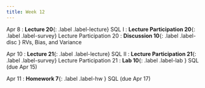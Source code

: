 ```yaml
---
title: Week 12
---
```



Apr 8
: **Lecture 20**{: .label .label-lecture} SQL I
: **Lecture Participation 20**{: .label .label-survey} Lecture Participation 20
: **Discussion 10**{: .label .label-disc } RVs, Bias, and Variance

Apr 10
: **Lecture 21**{: .label .label-lecture} SQL II
: **Lecture Participation 21**{: .label .label-survey} Lecture Participation 21
: **Lab 10**{: .label .label-lab } SQL (due Apr 15)
<!-- : **Exam Prep 9**{: .label .label-examprep } SQL -->

Apr 11
: **Homework 7**{: .label .label-hw } SQL (due Apr 17)